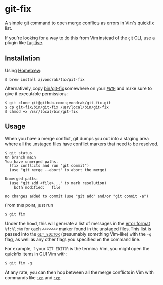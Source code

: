 # git-fix

A simple [git](https://git-scm.com/) command to open merge conflicts as errors in [Vim](https://www.vim.org/)'s [quickfix](https://vimhelp.org/quickfix.txt.html) list.

If you're looking for a way to do this from Vim instead of the git CLI, use a plugin like [fugitive](https://github.com/tpope/vim-fugitive).

## Installation

Using [Homebrew](https://brew.sh/):

```console
$ brew install ajvondrak/tap/git-fix
```

Alternatively, copy [bin/git-fix](bin/git-fix) somewhere on your [`PATH`](https://en.wikipedia.org/wiki/PATH_%28variable%29) and make sure to give it executable permissions:

```console
$ git clone git@github.com:ajvondrak/git-fix.git
$ cp git-fix/bin/git-fix /usr/local/bin/git-fix
$ chmod +x /usr/local/bin/git-fix
```

## Usage

When you have a merge conflict, git dumps you out into a staging area where all the unstaged files have conflict markers that need to be resolved.

```console
$ git status
On branch main
You have unmerged paths.
  (fix conflicts and run "git commit")
  (use "git merge --abort" to abort the merge)

Unmerged paths:
  (use "git add <file>..." to mark resolution)
	both modified:   file

no changes added to commit (use "git add" and/or "git commit -a")
```

From this point, just run

```console
$ git fix
```
Under the hood, this will generate a list of messages in the [error format](https://vimhelp.org/quickfix.txt.html#errorformat) `%f:%l:%m` for each `<<<<<<<` marker found in the unstaged files. This list is passed into the [`GIT_EDITOR`](https://git-scm.com/docs/git-var#Documentation/git-var.txt-GITEDITOR) (presumably something Vim-like) with the `-q` flag, as well as any other flags you specified on the command line.

For example, if your `GIT_EDITOR` is the terminal Vim, you might open the quickfix items in GUI Vim with:

```console
$ git fix -g
```

At any rate, you can then hop between all the merge conflicts in Vim with commands like [`:cn`](https://vimhelp.org/quickfix.txt.html#%3Acnext) and [`:cp`](https://vimhelp.org/quickfix.txt.html#%3Acprevious).
